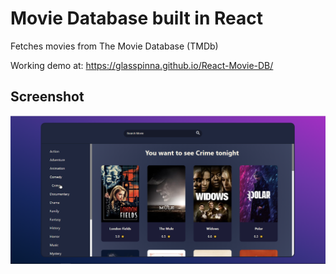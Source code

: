 # Movie Database built in React
Fetches movies from The Movie Database (TMDb)

Working demo at: https://glasspinna.github.io/React-Movie-DB/

## Screenshot
![Screenshots](src/screenshot.png)